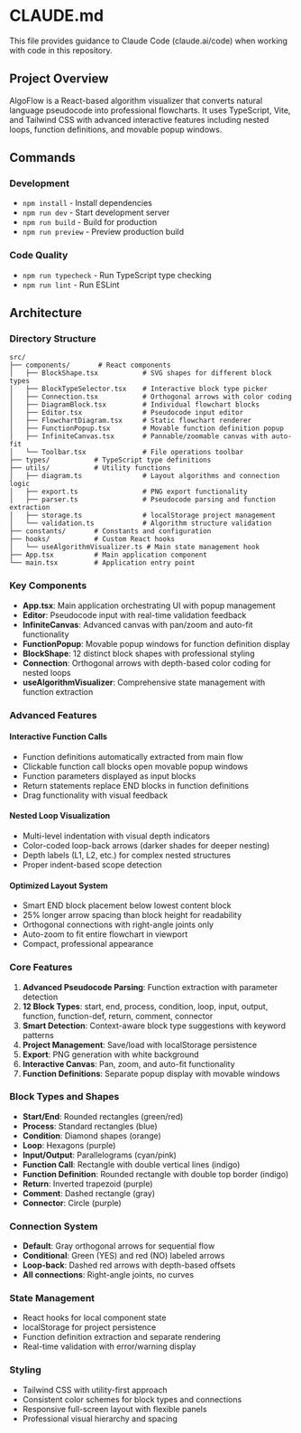 # CLAUDE.md

This file provides guidance to Claude Code (claude.ai/code) when working with code in this repository.

## Project Overview

AlgoFlow is a React-based algorithm visualizer that converts natural language pseudocode into professional flowcharts. It uses TypeScript, Vite, and Tailwind CSS with advanced interactive features including nested loops, function definitions, and movable popup windows.

## Commands

### Development
- `npm install` - Install dependencies
- `npm run dev` - Start development server
- `npm run build` - Build for production
- `npm run preview` - Preview production build

### Code Quality
- `npm run typecheck` - Run TypeScript type checking
- `npm run lint` - Run ESLint

## Architecture

### Directory Structure
```
src/
├── components/       # React components
│   ├── BlockShape.tsx           # SVG shapes for different block types
│   ├── BlockTypeSelector.tsx    # Interactive block type picker
│   ├── Connection.tsx           # Orthogonal arrows with color coding
│   ├── DiagramBlock.tsx         # Individual flowchart blocks
│   ├── Editor.tsx               # Pseudocode input editor
│   ├── FlowchartDiagram.tsx     # Static flowchart renderer
│   ├── FunctionPopup.tsx        # Movable function definition popup
│   ├── InfiniteCanvas.tsx       # Pannable/zoomable canvas with auto-fit
│   └── Toolbar.tsx              # File operations toolbar
├── types/           # TypeScript type definitions
├── utils/           # Utility functions
│   ├── diagram.ts               # Layout algorithms and connection logic
│   ├── export.ts                # PNG export functionality
│   ├── parser.ts                # Pseudocode parsing and function extraction
│   ├── storage.ts               # localStorage project management
│   └── validation.ts            # Algorithm structure validation
├── constants/       # Constants and configuration
├── hooks/           # Custom React hooks
│   └── useAlgorithmVisualizer.ts # Main state management hook
├── App.tsx          # Main application component
└── main.tsx         # Application entry point
```

### Key Components
- **App.tsx**: Main application orchestrating UI with popup management
- **Editor**: Pseudocode input with real-time validation feedback
- **InfiniteCanvas**: Advanced canvas with pan/zoom and auto-fit functionality
- **FunctionPopup**: Movable popup windows for function definition display
- **BlockShape**: 12 distinct block shapes with professional styling
- **Connection**: Orthogonal arrows with depth-based color coding for nested loops
- **useAlgorithmVisualizer**: Comprehensive state management with function extraction

### Advanced Features

#### Interactive Function Calls
- Function definitions automatically extracted from main flow
- Clickable function call blocks open movable popup windows
- Function parameters displayed as input blocks
- Return statements replace END blocks in function definitions
- Drag functionality with visual feedback

#### Nested Loop Visualization
- Multi-level indentation with visual depth indicators
- Color-coded loop-back arrows (darker shades for deeper nesting)
- Depth labels (L1, L2, etc.) for complex nested structures
- Proper indent-based scope detection

#### Optimized Layout System
- Smart END block placement below lowest content block
- 25% longer arrow spacing than block height for readability
- Orthogonal connections with right-angle joints only
- Auto-zoom to fit entire flowchart in viewport
- Compact, professional appearance

### Core Features
1. **Advanced Pseudocode Parsing**: Function extraction with parameter detection
2. **12 Block Types**: start, end, process, condition, loop, input, output, function, function-def, return, comment, connector
3. **Smart Detection**: Context-aware block type suggestions with keyword patterns
4. **Project Management**: Save/load with localStorage persistence
5. **Export**: PNG generation with white background
6. **Interactive Canvas**: Pan, zoom, and auto-fit functionality
7. **Function Definitions**: Separate popup display with movable windows

### Block Types and Shapes
- **Start/End**: Rounded rectangles (green/red)
- **Process**: Standard rectangles (blue)
- **Condition**: Diamond shapes (orange)  
- **Loop**: Hexagons (purple)
- **Input/Output**: Parallelograms (cyan/pink)
- **Function Call**: Rectangle with double vertical lines (indigo)
- **Function Definition**: Rounded rectangle with double top border (indigo)
- **Return**: Inverted trapezoid (purple)
- **Comment**: Dashed rectangle (gray)
- **Connector**: Circle (purple)

### Connection System
- **Default**: Gray orthogonal arrows for sequential flow
- **Conditional**: Green (YES) and red (NO) labeled arrows
- **Loop-back**: Dashed red arrows with depth-based offsets
- **All connections**: Right-angle joints, no curves

### State Management
- React hooks for local component state
- localStorage for project persistence
- Function definition extraction and separate rendering
- Real-time validation with error/warning display

### Styling
- Tailwind CSS with utility-first approach
- Consistent color schemes for block types and connections
- Responsive full-screen layout with flexible panels
- Professional visual hierarchy and spacing